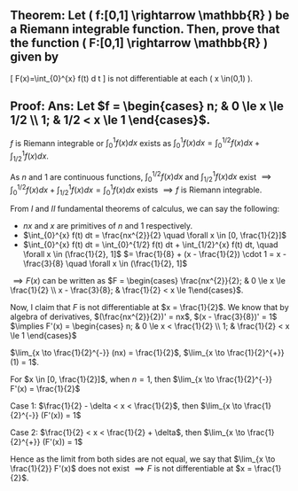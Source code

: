 ## Theorem: Let \( f:[0,1] \rightarrow \mathbb{R} \) be a Riemann integrable function. Then, prove that the function \( F:[0,1] \rightarrow \mathbb{R} \) given by
\[
F(x)=\int\_{0}^{x} f(t) d t
\]
is not differentiable at each \( x \in(0,1) \).


## Proof: Ans: Let $f = \begin{cases} n; & 0 \le x \le 1/2 \\ 1; & 1/2 < x \le 1 \end{cases}$.

$f$ is Riemann integrable or $\int_{0}^{1} f(x) dx$ exists as
$\int_{0}^{1} f(x) dx = \int_{0}^{1/2} f(x) dx + \int_{1/2}^{1} f(x) dx$.

As $n$ and $1$ are continuous functions, 
$\int_{0}^{1/2} f(x) dx$ and $\int_{1/2}^{1} f(x) dx$ exist 
$\implies \int_{0}^{1/2} f(x) dx + \int_{1/2}^{1} f(x) dx = \int_{0}^{1} f(x) dx$ exists 
$\implies f$ is Riemann integrable. 

From $I$ and $II$ fundamental theorems of calculus,
we can say the following:

- $nx$ and $x$ are primitives of $n$ and $1$ respectively.
- $\int_{0}^{x} f(t) dt = \frac{nx^{2}}{2} \quad \forall x \in [0, \frac{1}{2}]$
- $\int_{0}^{x} f(t) dt = \int_{0}^{1/2} f(t) dt + \int_{1/2}^{x} f(t) dt, \quad \forall x \in (\frac{1}{2}, 1]$
$= \frac{1}{8} + (x - \frac{1}{2}) \cdot 1 = x - \frac{3}{8} \quad \forall x \in (\frac{1}{2}, 1]$ 

$\implies F(x)$ can be written as 
$F = \begin{cases} \frac{nx^{2}}{2}; & 0 \le x \le \frac{1}{2} \\ x - \frac{3}{8}; & \frac{1}{2} < x \le 1\end{cases}$.

Now, I claim that $F$ is not differentiable at $x = \frac{1}{2}$. 
We know that by algebra of derivatives, 
$(\frac{nx^{2}}{2})' = nx$, $(x - \frac{3}{8})' = 1$
$\implies F'(x) = \begin{cases} n; & 0 \le x < \frac{1}{2} \\ 1; & \frac{1}{2} < x \le 1 \end{cases}$

$\lim_{x \to \frac{1}{2}^{-}} (nx) = \frac{1}{2}$, $\lim_{x \to \frac{1}{2}^{+}} (1) = 1$.

For $x \in [0, \frac{1}{2}]$, when $n = 1$, then $\lim_{x \to \frac{1}{2}^{-}} F'(x) = \frac{1}{2}$

Case 1: $\frac{1}{2} - \delta < x < \frac{1}{2}$, then $\lim_{x \to \frac{1}{2}^{-}} (F'(x)) = 1$ 

Case 2: $\frac{1}{2} < x < \frac{1}{2} + \delta$, then $\lim_{x \to \frac{1}{2}^{+}} (F'(x)) = 1$

Hence as the limit from both sides are not equal,
we say that $\lim_{x \to \frac{1}{2}} F'(x)$ does not exist 
$\implies F$ is not differentiable at $x = \frac{1}{2}$. 
